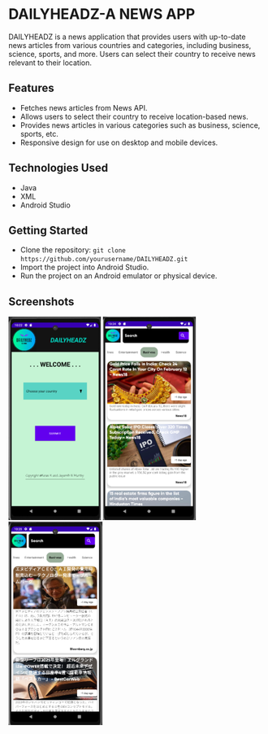 # DAILYHEADZ-A NEWS APP

DAILYHEADZ is a news application that provides users with up-to-date news articles from various countries and categories, including business, science, sports, and more. Users can select their country to receive news relevant to their location.






## Features
- Fetches news articles from News API.
- Allows users to select their country to receive location-based news.
- Provides news articles in various categories such as business, science, sports, etc.
- Responsive design for use on desktop and mobile devices.

## Technologies Used
- Java
- XML
- Android Studio

## Getting Started
- Clone the repository: `git clone https://github.com/yourusername/DAILYHEADZ.git`
- Import the project into Android Studio.
- Run the project on an Android emulator or physical device.

## Screenshots

<img src="./screenshots/img1.png" height="400px"></img>   <img src="./screenshots/img2.png" height="400px"></img>   <img src="./screenshots/img3.png" height="400px"></img>




